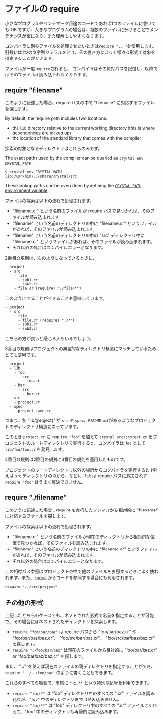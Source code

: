 # ファイルの require

小さなプログラムやベンチマーク用途のコードであれば1つのファイルに書いても OK ですが、大きなプログラムの場合は、複数のファイルに分けることでメンテナンスが楽になり、また理解もしやすくなります。

コンパイラに別のファイルを処理させたいときは`require "..."`を使用します。引数には1つの文字列リテラルをとり、その書き方によって様々な形式で対象を指定することができます。

ファイルが一度`require`されると、 コンパイラはその絶対パスを記憶し、以降ではそのファイルは読み込まれなくなります。

## require "filename"

このように記述した場合、require パスの中で "filename" に対応するファイルを探します。

By default, the require path includes two locations:

* the `lib` directory relative to the current working directory (this is where dependencies are looked up)
* the location of the standard library that comes with the compiler

探索の対象となるディレクトリはこれらのみです。

The exact paths used by the compiler can be queried as `crystal env CRYSTAL_PATH`:

```console
$ crystal env CRYSTAL_PATH
lib:/usr/bin/../share/crystal/src
```

These lookup paths can be overridden by defining the [`CRYSTAL_PATH` environment variable](../using_the_compiler/README.md#environment-variables).

ファイルの探索は以下の流れで処理されます。

* "filename.cr" という名前のファイルが require パスで見つかれば、そのファイルが読み込まれます。
* "filename" という名前のディレクトリの中に "filename.cr" というファイルがあれば、そのファイルが読み込まれます。
* "filename" という名前のディレクトリの中の "src" ディレクトリ中に "filename.cr" というファイルがあれば、そのファイルが読み込まれます。
* それ以外の場合はコンパイルエラーとなります。

2番目の規則は、次のようになっているときに、

```
- project
  - src
    - file
      - sub1.cr
      - sub2.cr
    - file.cr (requires "./file/*")
```

このようにすることができることも意味しています。

```
- project
  - src
    - file
      - file.cr (requires "./*")
      - sub1.cr
      - sub2.cr
```

こちらの方が良いと感じる人もいるでしょう。

3番目の規則はプロジェクトの典型的なディレクトリ構造にマッチしているためとても便利です。

```
- project
  - lib
    - foo
      - src
        - foo.cr
    - bar
      - src
        - bar.cr
  - src
    - project.cr
  - spec
    - project_spec.cr
```

つまり、各 "lib/{project}" が `src` や `spec`、`README.md` があるようなプロジェクトのディレクトリ構造になっています。

このとき `project.cr` に `require "foo"` を加えて `crystal src/project.cr` をプロジェクトのルートディレクトリで実行すると、コンパイラは `foo` として `lib/foo/foo.cr` を発見します。

4番目の規則は2番目の規則に3番目の規則を適用したものです。

プロジェクトのルートディレクトリ以外の場所からコンパイラを実行すると (例えば  `src` ディレクトリの中から、など)、 `lib` は require パスに追加されず `require "foo"` はうまく解決できません。

## require "./filename"

このように記述した場合、require を実行したファイルから相対的に "filename" に対応するファイルを探します。

ファイルの探索は以下の流れで処理されます。

* "filename.cr" という名前のファイルが現在のディレクトリから相対的な位置で見つかれば、そのファイルを読み込まれます。
* "filename" という名前のディレクトリの中に "filename.cr" というファイルがあれば、そのファイルが読み込まれます。
* それ以外の場合はコンパイルエラーとなります。

この相対パス参照はプロジェクトの中で他のファイルを参照するときによく使われます。また、[specs](../guides/testing.md) からコードを参照する場合にも利用されます。

```crystal title="spec/spec_helper.cr"
require "../src/project"
```

## その他の形式

上記したどちらのケースでも、ネストされた形式で名前を指定することが可能で、その場合にはネストされたデイレクトリを探索します。

* `require "foo/bar/baz"` は require パスから "foo/bar/baz.cr" や "foo/bar/baz/baz.cr"、 "foo/src/bar/baz.cr"、 "foo/src/bar/baz/baz.cr" を探します。
* `require "./foo/bar/baz"` は現在のファイルから相対的に "foo/bar/baz.cr" or "foo/bar/baz/baz.cr" を探します。

また、 "../" を使えば現在のファイルの親ディレクトリを指定することができ、`require "../../foo/bar"` のように書くこともできます。

これらのすべての場合で、末尾に `*` と `**` という特別な記号を利用できます。

* `require "foo/*"` は "foo" ディレクトリ中のすべての ".cr" ファイルを読み込むが、"foo" 中のディレクトリまでは読み込みません。
* `require "foo/**"` は "foo" ディレクトリ中のすべての ".cr" ファイルにくわえて、"foo" 中のディレクトリも再帰的に読み込みます。
